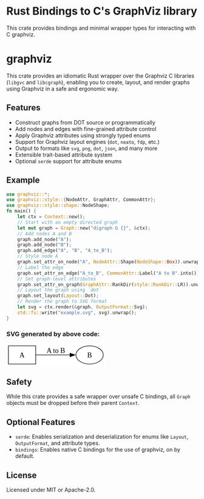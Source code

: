 # Rust Bindings to C's GraphViz library
This crate provides bindings and minimal wrapper types for interacting with C graphviz. 

# graphviz
This crate provides an idiomatic Rust wrapper over the Graphviz C libraries (`libgvc` and `libcgraph`),
enabling you to create, layout, and render graphs using Graphviz in a safe and ergonomic way.
## Features
- Construct graphs from DOT source or programmatically
- Add nodes and edges with fine-grained attribute control
- Apply Graphviz attributes using strongly typed enums
- Support for Graphviz layout engines (`dot`, `neato`, `fdp`, etc.)
- Output to formats like `svg`, `png`, `dot`, `json`, and many more
- Extensible trait-based attribute system
- Optional `serde` support for attribute enums

## Example
```rust
use graphviz::*;
use graphviz::style::{NodeAttr, GraphAttr, CommonAttr};
use graphviz::style::shape::NodeShape;
fn main() {
    let ctx = Context::new();
    // Start with an empty directed graph
    let mut graph = Graph::new("digraph G {}", &ctx);
    // Add nodes A and B
    graph.add_node("A");
    graph.add_node("B");
    graph.add_edge("A", "B", "A_to_B");
    // Style node A
    graph.set_attr_on_node("A", NodeAttr::Shape(NodeShape::Box)).unwrap();
    // Label the edge
    graph.set_attr_on_edge("A_to_B", CommonAttr::Label("A to B".into())).unwrap();
    // Set graph-level attributes
    graph.set_attr_on_graph(GraphAttr::RankDir(style::RankDir::LR)).unwrap();
    // Layout the graph using `dot`
    graph.set_layout(Layout::Dot);
    // Render the graph to SVG format
    let svg = ctx.render(&graph, OutputFormat::Svg);
    std::fs::write("example.svg", svg).unwrap();
}
```

### SVG generated by above code:

<?xml version="1.0" encoding="UTF-8" standalone="no"?>
<!DOCTYPE svg PUBLIC "-//W3C//DTD SVG 1.1//EN"
"http://www.w3.org/Graphics/SVG/1.1/DTD/svg11.dtd">
<!-- Generated by graphviz version 13.0.0 (0) -->
<!-- Title: G Pages: 1 -->
<svg width="196pt" height="44pt" viewBox="0.00 0.00 196.00 44.00" xmlns="http://www.w3.org/2000/svg" xmlns:xlink="http://www.w3.org/1999/xlink">
<g id="graph0" class="graph" transform="scale(1 1) rotate(0) translate(4 40)">
<title>G</title>
<polygon fill="white" stroke="none" points="-4,4 -4,-40 191.5,-40 191.5,4 -4,4"/>
<!-- A -->
<g id="node1" class="node">
<title>A</title>
<polygon fill="none" stroke="black" points="54,-36 0,-36 0,0 54,0 54,-36"/>
<text xml:space="preserve" text-anchor="middle" x="27" y="-13.32" font-family="Times,serif" font-size="14.00">A</text>
</g>
<!-- B -->
<g id="node2" class="node">
<title>B</title>
<ellipse fill="none" stroke="black" cx="160.5" cy="-18" rx="27" ry="18"/>
<text xml:space="preserve" text-anchor="middle" x="160.5" y="-13.32" font-family="Times,serif" font-size="14.00">B</text>
</g>
<!-- A&#45;&gt;B -->
<g id="edge1" class="edge">
<title>A&#45;&gt;B</title>
<path fill="none" stroke="black" d="M54.29,-18C73.65,-18 100.23,-18 121.84,-18"/>
<polygon fill="black" stroke="black" points="121.74,-21.5 131.74,-18 121.74,-14.5 121.74,-21.5"/>
<text xml:space="preserve" text-anchor="middle" x="93.75" y="-21.95" font-family="Times,serif" font-size="14.00">A to B</text>
</g>
</g>
</svg>

## Safety
While this crate provides a safe wrapper over unsafe C bindings, all `Graph` objects must be dropped before their parent `Context`.

 ## Optional Features
 -  `serde`: Enables serialization and deserialization for enums like `Layout`, `OutputFormat`, and attribute types.
 -  `bindings`: Enables native C bindings for the use of graphviz, on by default.

## License
Licensed under MIT or Apache-2.0.